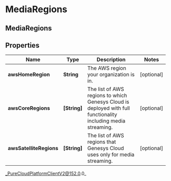 # MediaRegions

## MediaRegions

## Properties

|Name | Type | Description | Notes|
|------------ | ------------- | ------------- | -------------|
| **awsHomeRegion** | **String** | The AWS region your organization is in. | [optional] |
| **awsCoreRegions** | **[String]** | The list of AWS regions to which Genesys Cloud is deployed with full functionality including media streaming. | [optional] |
| **awsSatelliteRegions** | **[String]** | The list of AWS regions that Genesys Cloud uses only for media streaming. | [optional] |



_PureCloudPlatformClientV2@152.0.0_
